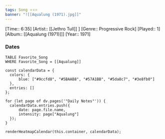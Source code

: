 ```yaml
---
tags: Song ⭐⭐⭐ 
banner: "![[Aqualung (1971).jpg]]"
---
```

[Time:: 6:35]
[Artist:: [[Jethro Tull]] ]
[Genre:: Progressive Rock]
[Played:: 1]
[Album:: [[Aqualung (1971)]]]
[Year:: 1971]
### Dates
````dataview
TABLE Favorite_Song
WHERE Favorite_Song = [[Aqualung]]
````
  ```dataviewjs
const calendarData = { 
	colors: { 
		blue: ["#9ccfd8", "#5BAAB8", "#57A1BB", "#5da8c7", "#3e8fb0"] 
	}, 
	entries: [] 
}; 

for (let page of dv.pages('"Daily Notes"')) { 
	calendarData.entries.push({ 
		date: page.file.name, 
		intensity: page["Aqualung"]
	}); 
} 

renderHeatmapCalendar(this.container, calendarData);
```
